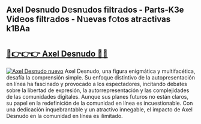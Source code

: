 ## Axel Desnudo D𝚎sn𝚞dos filtr𝚊dos - Parts-K3e Vid𝚎os filtr𝚊dos - N𝚞evas f𝚘tos atr𝚊ctivas k1BAa

# <h2><a href="http://mb4tqp.tromn.icu/?c=Axel+Desnudo">🔗👉👉👉 Axel Desnudo 🔗🔗</a></h2>

[![Axel Desnudo nuevo](https://i.imgur.com/pEAQMta.gif)](http://mb4tqp.tromn.icu/?c=Axel+Desnudo)
Axel Desnudo, una figura enigmática y multifacética, desafía la comprensión simple. Su enfoque distintivo de la autopresentación en línea ha fascinado y provocado a los espectadores, incitando debates sobre la libertad de expresión, la autorrepresentación y las complejidades de las comunidades digitales. Aunque sus planes futuros no están claros, su papel en la redefinición de la comunidad en línea es incuestionable. Con una dedicación inquebrantable y un atractivo innegable, el impacto de Axel Desnudo en la comunidad en línea es ilimitado.
